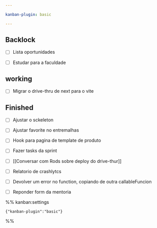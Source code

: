 ```yaml
---

kanban-plugin: basic

---
```


## Backlock

- [ ] Lista oportunidades
- [ ] Estudar para a faculdade


## working

- [ ] Migrar o drive-thru de next para o vite


## Finished

- [ ] Ajustar o sckeleton
- [ ] Ajustar favorite no entremalhas
- [ ] Hook para pagina de template de produto
- [ ] Fazer tasks da sprint
- [ ] [[Conversar com Rods sobre deploy do drive-thur]]
- [ ] Relatorio de crashlytcs
- [ ] Devolver um error no function, copiando de outra callableFuncion
- [ ] Reponder form da mentoria




%% kanban:settings
```
{"kanban-plugin":"basic"}
```
%%